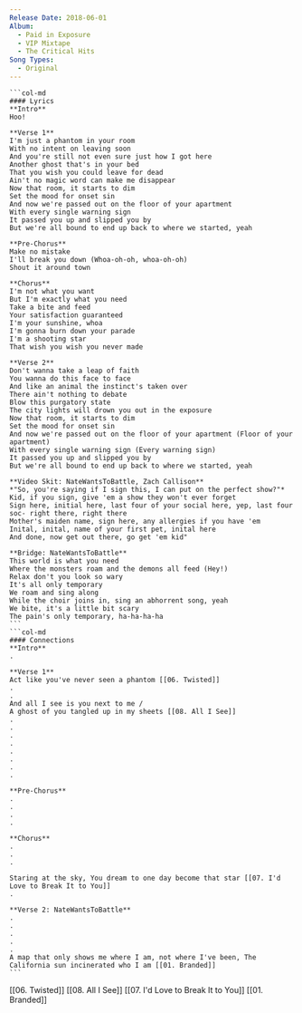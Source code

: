 ```yaml
---
Release Date: 2018-06-01
Album:
  - Paid in Exposure
  - VIP Mixtape
  - The Critical Hits
Song Types:
  - Original
---
```


````col
```col-md
#### Lyrics
**Intro**
Hoo!

**Verse 1**
I'm just a phantom in your room
With no intent on leaving soon
And you're still not even sure just how I got here
Another ghost that's in your bed
That you wish you could leave for dead
Ain't no magic word can make me disappear
Now that room, it starts to dim
Set the mood for onset sin
And now we're passed out on the floor of your apartment
With every single warning sign
It passed you up and slipped you by
But we're all bound to end up back to where we started, yeah

**Pre-Chorus**
Make no mistake
I'll break you down (Whoa-oh-oh, whoa-oh-oh)
Shout it around town

**Chorus**
I'm not what you want
But I'm exactly what you need
Take a bite and feed
Your satisfaction guaranteed
I'm your sunshine, whoa
I'm gonna burn down your parade
I'm a shooting star
That wish you wish you never made

**Verse 2**
Don't wanna take a leap of faith
You wanna do this face to face
And like an animal the instinct's taken over
There ain't nothing to debate
Blow this purgatory state
The city lights will drown you out in the exposure
Now that room, it starts to dim
Set the mood for onset sin
And now we're passed out on the floor of your apartment (Floor of your apartment)
With every single warning sign (Every warning sign)
It passed you up and slipped you by
But we're all bound to end up back to where we started, yeah

**Video Skit: NateWantsToBattle, Zach Callison**
*"So, you're saying if I sign this, I can put on the perfect show?"*
Kid, if you sign, give 'em a show they won't ever forget
Sign here, initial here, last four of your social here, yep, last four soc- right there, right there
Mother's maiden name, sign here, any allergies if you have 'em
Inital, inital, name of your first pet, inital here
And done, now get out there, go get 'em kid"

**Bridge: NateWantsToBattle**
This world is what you need
Where the monsters roam and the demons all feed (Hey!)
Relax don't you look so wary
It's all only temporary
We roam and sing along
While the choir joins in, sing an abhorrent song, yeah
We bite, it's a little bit scary
The pain's only temporary, ha-ha-ha-ha
```
```col-md
#### Connections
**Intro**
.

**Verse 1**
Act like you've never seen a phantom [[06. Twisted]]
.
.
And all I see is you next to me / 
A ghost of you tangled up in my sheets [[08. All I See]]
.
.
.
.
.
.
.
.

**Pre-Chorus**
.
.
.
.

**Chorus**
.
.
.

Staring at the sky, You dream to one day become that star [[07. I'd Love to Break It to You]]
.

**Verse 2: NateWantsToBattle**
.
.
.
.
.
A map that only shows me where I am, not where I've been, The California sun incinerated who I am [[01. Branded]]
```
````
[[06. Twisted]]
[[08. All I See]]
[[07. I'd Love to Break It to You]]
[[01. Branded]]